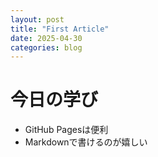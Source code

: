 ```yaml
---
layout: post
title: "First Article"
date: 2025-04-30
categories: blog
---
```


# 今日の学び

- GitHub Pagesは便利
- Markdownで書けるのが嬉しい
